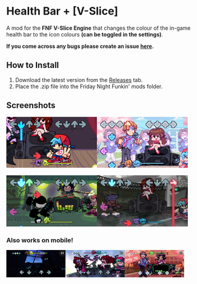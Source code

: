 # Health Bar + [V-Slice] 

A mod for the **FNF V-Slice Engine** that changes the colour of the in-game health bar to the icon colours **(can be toggled in the settings)**.

**If you come across any bugs please create an issue [here](https://github.com/JugieNoob/V-Slice-Healthbar-Plus/issues).**

## How to Install

1.    Download the latest version from the [Releases](https://github.com/JugieNoob/V-Slice-Healthbar-Plus/releases) tab.
2.    Place the .zip file into the Friday Night Funkin' mods folder.

## Screenshots

<div>
<img src=https://github.com/JugieNoob/V-Slice-Healthbar-Plus/blob/main/.github/images/1.png align=left width=47.5%>
<img src=https://github.com/JugieNoob/V-Slice-Healthbar-Plus/blob/main/.github/images/2.png width=47.5%>
</div>
<br>
<div>
<img src=https://github.com/JugieNoob/V-Slice-Healthbar-Plus/blob/main/.github/images/3.png align=left width=47.5%>
<img src=https://github.com/JugieNoob/V-Slice-Healthbar-Plus/blob/main/.github/images/4.png width=47.5%>
</div>

### Also works on mobile!

<div>
  <img src=https://github.com/JugieNoob/V-Slice-Healthbar-Plus/blob/main/.github/images/mobile1.png align=left width=31%>
  <img src=https://github.com/JugieNoob/V-Slice-Healthbar-Plus/blob/main/.github/images/mobile2.png align=left width=31%>
  <img src=https://github.com/JugieNoob/V-Slice-Healthbar-Plus/blob/main/.github/images/mobile3.png width=31%>
</div>
